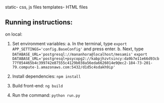 static- css, js files
templates- HTML files

## Running instructions:
on local:
1. Set environment variables:
    a. In the terminal, type `export APP_SETTINGS='config.BaseConfig'` and press enter.
    b. Next, type `DATABASE_URL='postgresql://mananhora@localhost/mesamis'`
       `export DATABASE_URL='postgresql+psycopg2://kabpjhzvtsincy:da9b7e11e66d93cb77f054465b4c399742e87555c4129b038a56eda6626014e9@ec2-184-73-201-79.compute-1.amazonaws.com:5432/d1d5c4sdakh9ip'`

2. Install dependencies: `npm install`
3. Build front-end: `ng build`
4. Run the command: `python run.py`
